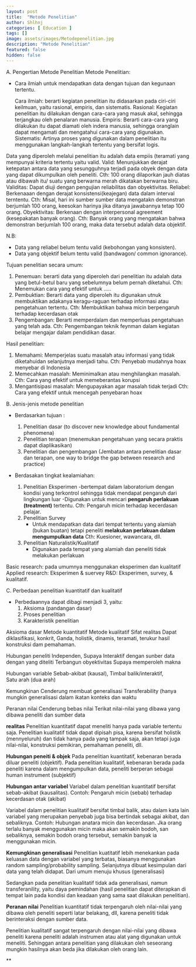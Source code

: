 ```yaml
---
layout: post
title:  "Metode Penelitian"
author: Shlhnj
categories: [ Education ]
tags: []
image: assets/images/Metodepenelitian.jpg
description: "Metode Penelitian"
featured: false
hidden: false
---
```



A. Pengertian Metode Penelitian
Metode Penelitian:
- Cara ilmiah untuk mendapatkan data dengan tujuan dan kegunaan tertentu. 

	Cara ilmiah: berarti kegiatan penelitian itu didasarkan pada ciri-ciri keilmuan, yaitu rasional, empiris, dan sistematis.
	Rasional: Kegiatan penelitian itu dilakukan dengan cara-cara yang masuk akal, sehingga terjangkau oleh penalaran manusia.
	Empiris: Berarti cara-cara yang dilakukan itu dapat diamati oleh indera manusia, sehingga oranglain dapat mengamati dan mengatahui cara-cara yang digunakan.
	Sistematis: Artinya proses yang digunakan dalam penelitian itu menggunakan langkah-langkah tertentu yang bersifat logis.

Data yang diperoleh melalui penelitian itu adalah data empiis (teramati yang mempunyai kriteria tertentu yaitu valid.
	Valid: Menunjukkan derajat ketepatan antara data yang sesungguhnya terjadi pada obyek dengan data yang dapat dikumpulkan oleh peneliti.
Cth: 100 orang dilaporkan jauh diatas atau dibawah itu/ suatu yang berwarna merah dikatakan berwarna biru.
		Validitas: Dapat diuji dengan pengujian reliabilitas dan obyektivitas.
		Reliabel: Berkenaaan dengan derajat konsistensi(keajegan) data dalam interval terntentu.
Cth: Misal, hari ini sumber sumber data mengatakn demonstran berjumlah 100 orang, keesokan harinya jika ditanya jawabannya tetap 100 orang.
		Obyektivitas: Berkenaan dengan interpersonal agreement (kesepakatan banyak orang).
Cth: Banyak orang yang mengatakan bahwa demonstran berjumlah 100 orang, maka data tersebut adalah data objektif.

N.B: 
- Data yang reliabel belum tentu valid (kebohongan yang konsisten).
- Data yang objektif belum tentu valid (bandwagon/ common ignorance).



Tujuan penelitian secara umum:
1. Penemuan: berarti data yang diperoleh dari penelitian itu adalah data yang betul-betul baru yang sebelumnya belum pernah diketahui.
Cth: Menemukan cara yang efektif untuk .....
2. Pembuktian: Berarti data yang diperoleh itu digunakan utnuk membuktikan adakanya keragu-raguan terhadap informasi atau pengetahuan tertentu.
Cth: Membuktikan bahwa micin berpengaruh terhadap kecerdasan otak
3. Pengembangan: Berarti memperdalam dan memperluas pengetahuan yang telah ada.
Cth: Pengembangan teknik feynman dalam kegiatan belajar mengajar dalam pendidikan dasar.

Hasil penelitian:
1. Memahami: Memperjelas suatu masalah atau informasi yang tidak diketahuidan selanjutnya menjadi tahu.
Cth: Penyebab mudahnya hoax menyebar di Indonesia
2. Memecahkan masalah: Meminimalkan atau menghilangkan masalah.
Cth: Cara yang efektif untuk memeberantas korupsi
3. Mengantisipasi masalah: Mengupayakan agar masalah tidak terjadi
Cth: Cara yang efektif untuk mencegah penyebaran hoax


B. Jenis-jenis metode penelitian
- Berdasarkan tujuan :
	1. Penelitian dasar (to discover new knowledge about fundamental phenomena)
	2. Penelitian terapan (menemukan pengetahuan yang secara praktis dapat diaplikasikan)
	3. Penelitian dan pengembangan (Jembatan antara penelitian dasar dan terapan, one way to bridge the gap between research and practice)

- Berdasakan tingkat kealamiahan:
	1. Penelitian Eksperimen 
		-bertempat dalam laboratorium dengan kondisi yang terkontrol sehingga tidak mendapat pengaruh dari lingkungan luar
		-Digunakan untuk mencari **pengaruh perlakuan (treatment)** tertentu. Cth: Pengaruh micin terhadap kecerdasan pelajar.
	2. Penelitian Survey
		- Untuk mendapatkan data dari tempat tertentu yang alamiah (bukan buatan) tetapi peneliti **melakukan perlakuan dalam mengumpulkan data** Cth: Kuesioner, wawancara, dll.
	3. Penelitian Naturalistik/Kualitatif
		- Digunakan pada tempat yang alamiah dan peneliti tidak melakukan perlakuan

Basic research: pada umumnya menggunakan eksperimen dan kualitatif
Applied research: Eksperimen & suervey
R&D: Eksperimen, survey, & kualitatif.

C. Perbedaan penelitian kuantitatif dan kualitatif
- Perbedaannya dapat dibagi menjadi 3, yaitu:
	1. Aksioma (pandangan dasar)
	2. Proses penelitian
	3. Karakteristik penelitian


Aksioma dasar		Metode kuantitatif			Metode kualitatif
Sifat realitas		Dapat diklasifikasi, konkrit, 		Ganda, holistik, dinamis,
			teramati, terukur			hasil konstruksi dam pemahaman.


Hubungan peneliti 	Independen, Supaya			Interaktif dengan sunber data
dengan yang diteliti	Terbangun obyektivitas			Supaya memperoleh makna	


Hubungan variable	Sebab-akibat (kausal),			Timbal balik/interaktif,		
			Satu arah				(dua arah)


Kemungkinan		Cenderung membuat generalisasi		Transferability (hanya mungkin 
generalisasi							dalam ikatan konteks dan waktu


Peranan nilai		Cenderung bebas nilai 			Terikat nilai-nilai yang dibawa 
								yang dibawa peneliti dan sumber
								data 




**realitas**
Penelitian kuantitatif dapat meneliti hanya pada variable tertentu saja.
Penelitian kualitatif tidak dapat dipisah pisa, karena bersifat holistik (mennyeluruh) 
dan tidak hanya pada yang tampak saja, akan tetapi juga nilai-nilai, konstruksi pemikiran, pemahaman peneliti, dll.


**Hubungan peneiti & objek**
Pada penelitian kuantitatif, kebenaran berada diluar peneliti (objektif).
Pada penelitian kualitatif, kebenaran berada pada peneliti karena dalam mengumpulkan data, 
peneliti berperan sebagai human instrument (subjektif)


**Hubungan antar variabel**
Variabel dalam penelitian kuantitatif bersifat sebab-akibat (kausalitas).
Contoh: Pengaruh micin (sebab) terhadap kecerdasan otak (akibat)

Variabel dalam penelitian kualitatif bersifat timbal balik, atau dalam kata lain variabel yang merupakan penyebab
juga bisa bertindak sebagai akibat, dan sebaliknya. 
Contoh: Hubungan anatara micin dan kecerdasan. Jka orang terlalu banyak menggunakan micin maka akan semakin bodoh, 
san sebaliknya, semakin bodoh orang tersebut, semakin banyak ia menggunakan micin.


**Kemungkinan generalisasi**
Penelitian kuatitatif lebih menekankan pada keluasan data dengan variabel yang terbatas, biasanya menggunakan random sampling/probability sampling.
Selanjutnya dibuat kesimpulan dari data yang telah didapat. Dari umum menuju khusus (generalisasi)

Sedangkan pada penelitian kualitatif tidak ada generalisasi, namun transferanility, yaitu daya pemindahan (hasil penelitian dapat diterapkan di tempat lain
pada kondisi dan keadaan yang sama saat dilakukan penelitian).


**Peranan nilai**
Penelitian kuantitatif tidak terpengaruh oleh nilai-nilai yang dibawa oleh peneliti seperti latar belakang, dll, karena peneliti tidak berinteraksi dengan sumber data.

Penelitian kualitatif sangat terpengaruh dengan nilai-nilai yang dibawa peneliti karena peneliti adalah instrumen atau alat yang digunakan untuk meneliti. Sehinggan antara
penelitian yang dilakukan oleh seseorang mungkin hasilnya akan beda jika dilakukan oleh orang lain.


**


